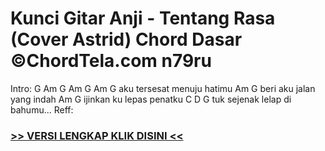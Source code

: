 
 # Kunci Gitar Anji - Tentang Rasa (Cover Astrid) Chord Dasar ©ChordTela.com n79ru


Intro: G Am G Am G Am G aku tersesat menuju hatimu Am G beri aku jalan yang indah Am G ijinkan ku lepas penatku C D G tuk sejenak lelap di bahumu... Reff:

###  <a href="https://shortlighzx.web.app?sq=Kunci Gitar Anji - Tentang Rasa (Cover Astrid) Chord Dasar ©ChordTela.com"> >> VERSI LENGKAP KLIK DISINI << </a>
